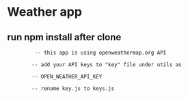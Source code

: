 # Weather app
              
 ## run npm install after clone

             -- this app is using openweathermap.org API
            
            -- add your API keys to "key" file under utils as
            
            -- OPEN_WEATHER_API_KEY

            -- rename key.js to keys.js
